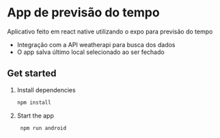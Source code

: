 # App de previsão do tempo

Aplicativo feito em react native utilizando o expo para previsão do tempo
- Integração com a API weatherapi para busca dos dados
- O app salva último local selecionado ao ser fechado


## Get started

1. Install dependencies

   ```bash
   npm install
   ```

2. Start the app

   ```bash
    npm run android
   ```
